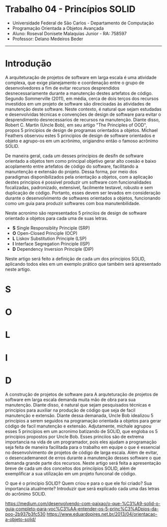 # Trabalho 04 - Princípios SOLID
- Universidade Federal de São Carlos - Departamento de Computação
- Programação Orientada a Objetos Avançada
- Aluno: Roseval Donisete Malaquias Junior - RA: 758597
- Professor: Delano Medeiros Beder

---

# Introdução

A arquiteturação de projetos de software em larga escala é uma atividade complexa, que exige planejamento e coordenação entre o grupo de desenvolvedores a fim de evitar recursos desprendidos desnecessariamente durante a manutenção destes artefatos de código. Segundo Sommerville (2011), em média, cerca de dois terços dos recursos investidos em um projeto de software são direcioadas às atividades de manutenção deste software. Neste contexto, é natural que sejam estudadas e desenvolvidas técnicas e convenções de design de software para evitar o desprendimento desnecessarios de recursos na manutenção. Diante disso, Robert C. Martin (Uncle Bob), em seu artigo "The Principles of OOD", propos 5 principios de design de programas orientados a objetos. Michael Feathers observou estes 5 principios de design de software orientados e objeto e agrupo-os em um acrônimo, origiandno então o famoso acrônimo SOLID.

De maneira geral, cada um desses princípios de desifn de software orientado a objetos tem como principal objetivo gerar alto coesão e baixo acoplamento entre artefatos de código do software, facilitando a manuntenção e extensão do projeto. Dessa forma, por meio dos paradigmas disponibilizados pela orientação a objetos, com a aplicação destes principios é possivel produzir um software com funcionalidades focalizadas, padronizado, extensivel, facilmente testavel, robusto e sem duplicação de código. Portanto, esses devem ser levados em consideração durante o desenvolvimento de softwares orientados a objetos, funcionando como um guia para produzir softwares com boa manutenbilidade.

Neste acronimo são representados 5 princiíos de design de software orientado a objetos para cada uma de suas letras.
- **S** Single Responsiblity Principle (SRP)
- **O** Open-Closed Principle (OCP)
- **L** Liskov Substitution Principle (LSP)
- **I** Interface Segregation Principle (ISP)
- **D** Dependency Inversion Principle (DIP)

Neste artigo será feito a definição de cada um dos principios SOLID, aplicando todos eles em um exemplo prático que também será apresentado neste artigo.

# S
# O
# L
# I
# D


A construção de projetos de software para 
A arquteturação de projetos de software em larga escala demanda muita mão de obra para sua manutenção. Diante disso, é natural que sejam pesquisados técnicas e principios para auxiliar na produção de código que seja de facil manutenção e extensão. Diante dessa demanada, Uncle Bob idealizou 5 princípios a serem seguidos na programação orientada a objetos para gerar código de facil manutenção e extensão. Adjutamente, michale agrupou esses 5 princípios em um acronimo batizando de SOLID, que engloba os 5 principios propostos por Uncle Bob. Esses princiíos são de extrema importancia na vida de um programador, pois eles ajudam a programação seja feita de maneira facilitada para o trabalho em equipe o que é essencial no desenvolvimento de projetos de código de larga escala. Além de evitar, o desencademaneot de erros durante a manutenção desses software o que demanda grande parte dos recursos. Neste artigo será feita a apresentação breve de cada um dos conceitos dos princiípios SOLID, além de exemplificar a sua utilização em um projeto funconal de código.

O que é o principio SOLID? 
Quem criou e para o que ele foi criado?
Sua importancia atualmente?
Introduzir que será explicado cada uma das letras do acrônimo SOLID.

https://medium.com/desenvolvendo-com-paixao/o-que-%C3%A9-solid-o-guia-completo-para-voc%C3%AA-entender-os-5-princ%C3%ADpios-da-poo-2b937b3fc530
https://www.eduardopires.net.br/2013/04/orientacao-a-objeto-solid/
